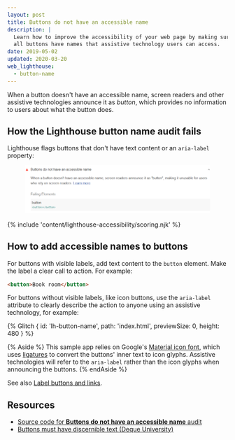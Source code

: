 ```yaml
---
layout: post
title: Buttons do not have an accessible name
description: |
  Learn how to improve the accessibility of your web page by making sure that
  all buttons have names that assistive technology users can access.
date: 2019-05-02
updated: 2020-03-20
web_lighthouse:
  - button-name
---
```


When a button doesn't have an accessible name,
screen readers and other assistive technologies announce it as _button_,
which provides no information to users about what the button does.

## How the Lighthouse button name audit fails

Lighthouse flags buttons that don't have text content or an `aria-label` property:

<figure class="w-figure">
  <img class="w-screenshot" src="button-name.png" alt="Lighthouse audit showing buttons do not have an accessible name">
</figure>

{% include 'content/lighthouse-accessibility/scoring.njk' %}

## How to add accessible names to buttons

For buttons with visible labels,
add text content to the `button` element.
Make the label a clear call to action.
For example:

```html
<button>Book room</button>
```

For buttons without visible labels, like icon buttons,
use the `aria-label` attribute to clearly describe the action
to anyone using an assistive technology, for example:

{% Glitch {
  id: 'lh-button-name',
  path: 'index.html',
  previewSize: 0,
  height: 480
} %}

{% Aside %}
This sample app relies on Google's
[Material icon font](https://google.github.io/material-design-icons/),
which uses [ligatures](https://alistapart.com/article/the-era-of-symbol-fonts/)
to convert the buttons' inner text to icon glyphs.
Assistive technologies will refer to the `aria-label`
rather than the icon glyphs when announcing the buttons.
{% endAside %}

See also [Label buttons and links](/labels-and-text-alternatives#label-buttons-and-links).

## Resources

- [Source code for **Buttons do not have an accessible name** audit](https://github.com/GoogleChrome/lighthouse/blob/master/lighthouse-core/audits/accessibility/button-name.js)
- [Buttons must have discernible text (Deque University)](https://dequeuniversity.com/rules/axe/3.3/button-name)
